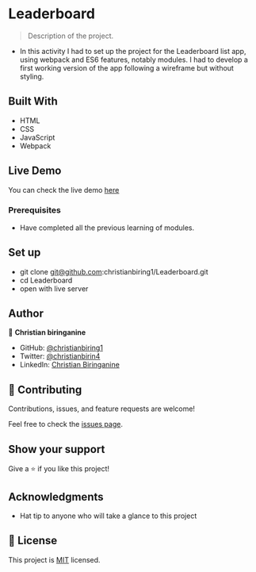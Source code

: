 # Leaderboard

> Description of the project.

- In this activity I had to set up the project for the Leaderboard list app, using webpack and ES6 features, notably modules. I had to develop a first working version of the app following a wireframe but without styling.

## Built With

- HTML
- CSS
- JavaScript
- Webpack

## Live Demo

You can check the live demo [here](https://christianbiring1.github.io/Leaderboard/)

### Prerequisites

- Have completed all the previous learning of modules.

## Set up

- git clone git@github.com:christianbiring1/Leaderboard.git
- cd Leaderboard
- open with live server

## Author

👤 **Christian biringanine**

- GitHub: [@christianbiring1](https://github.com/christianbiring1)
- Twitter: [@christianbirin4](https://twitter.com/christianbirin4)
- LinkedIn: [Christian Biringanine](https://linkedin.com/in/christian-biringanine-1833011a5/)

## 🤝 Contributing

Contributions, issues, and feature requests are welcome!

Feel free to check the [issues page](../../issues/).

## Show your support

Give a ⭐️ if you like this project!

## Acknowledgments

- Hat tip to anyone who will take a glance to this project

## 📝 License

This project is [MIT](./MIT.md) licensed.
